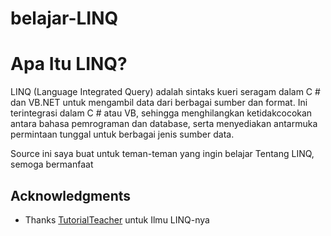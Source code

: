 # belajar-LINQ

# Apa Itu LINQ?
LINQ (Language Integrated Query) adalah sintaks kueri seragam dalam C # dan VB.NET untuk mengambil data dari berbagai sumber dan format. Ini terintegrasi dalam C # atau VB, sehingga menghilangkan ketidakcocokan antara bahasa pemrograman dan database, serta menyediakan antarmuka permintaan tunggal untuk berbagai jenis sumber data.

Source ini saya buat untuk teman-teman yang ingin belajar Tentang LINQ, semoga bermanfaat

## Acknowledgments

* Thanks [TutorialTeacher](https://www.tutorialsteacher.com/linq/linq-tutorials) untuk Ilmu LINQ-nya

